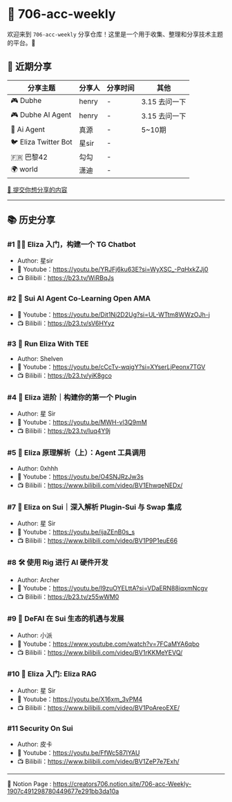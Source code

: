 # 🚀 706-acc-weekly

欢迎来到 `706-acc-weekly` 分享仓库！这里是一个用于收集、整理和分享技术主题的平台。🌟

## 📅 近期分享

| 分享主题 | 分享人 | 分享时间 | 其他 |
| --- | --- | --- | --- |
| 🎮 Dubhe  | henry | - | 3.15 去问一下 |
| 🎮 Dubhe AI Agent  | henry | - |  3.15 去问一下 |
| 🤖 Ai Agent  | 真源 | - | 5~10期 |
| 🐦 Eliza Twitter Bot | 星sir | - |  |
| 🇫🇷 巴黎42 | 勾勾 | - |  |
| 🌍 world | 潇迪 | - |  |

[📝 提交你想分享的内容](https://github.com/706creators/706-acc-weekly/issues/new?template=topic-suggestion.md)

---

## 📚 历史分享

### #1 🧑‍💻 Eliza 入门，构建一个 TG Chatbot

- Author: 星sir
- 🎥 Youtube：<https://youtu.be/YRJFj6ku63E?si=WyXSC_-PqHxkZJj0>
- 📺 Bilibili：<https://b23.tv/WiRBqJs>

### #2 🤝 Sui AI Agent Co-Learning Open AMA

- 🎥 Youtube：<https://youtu.be/Dit1Nj2D2Ug?si=UL-WTtm8WWzOJh-j>
- 📺 Bilibili：<https://b23.tv/sV6HYyz>

### #3 🔐 Run Eliza With TEE

- Author: Shelven
- 🎥 Youtube：<https://youtu.be/cCcTv-wqjgY?si=XYserLjPeonx7TGV>
- 📺 Bilibili：<https://b23.tv/yiK8gco>

### #4 🚀 Eliza 进阶｜构建你的第一个 Plugin

- Author: 星 Sir
- 🎥 Youtube：<https://youtu.be/MWH-vl3Q9mM>
- 📺 Bilibili：<https://b23.tv/Iuq4Y9j>

### #5 🧠 Eliza 原理解析（上）：Agent 工具调用 

- Author: 0xhhh
- 🎥 Youtube：<https://youtu.be/O4SNJRzJw3s>
- 📺 Bilibili：<https://www.bilibili.com/video/BV1EhwqeNEDx/>


### #7 💎 Eliza on Sui｜深入解析 Plugin-Sui 与 Swap 集成

- Author: 星 Sir
- 🎥 Youtube：<https://youtu.be/ijaZEnB0s_s>
- 📺 Bilibili：<https://www.bilibili.com/video/BV1P9P1euE66>

### #8 🛠️ 使用 Rig 进行 AI 硬件开发

- Author: Archer
- 🎥 Youtube：<https://youtu.be/I9zuOYELttA?si=VDaERN88iqxmNcgv>
- 📺 Bilibili：<https://b23.tv/z55wWM0>

### #9 🧠  DeFAI 在 Sui 生态的机遇与发展

- Author: 小派
- 🎥 Youtube：<https://www.youtube.com/watch?v=7FCaMYA6qbo>
- 📺 Bilibili：<https://www.bilibili.com/video/BV1rKKMeYEVQ/>

### #10 🧠  Eliza 入门: Eliza RAG 

- Author: 星 Sir
- 🎥 Youtube：<https://youtu.be/X16xm_3vPM4>
- 📺 Bilibili：<https://www.bilibili.com/video/BV1PoAreoEXE/>

### #11 Security On Sui

- Author: 皮卡
- 🎥 Youtube：<https://youtu.be/FfWc587lYAU>
- 📺 Bilibili：<https://www.bilibili.com/video/BV1ZeP7e7Exh/>

---
📄 Notion Page : <https://creators706.notion.site/706-acc-Weekly-1907c491298780449677e291bb3da10a>
